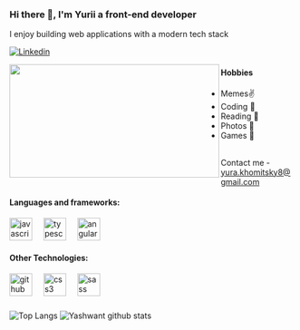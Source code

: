 ### Hi there 👋, I'm Yurii a front-end developer
I enjoy building web applications with a modern tech stack


[![Linkedin](https://img.shields.io/badge/-LinkedIn-blue?style=flat&logo=Linkedin&logoColor=white)](https://www.linkedin.com/in/yurakhomitskyi/)


<img width="370" height="200" align="left" src="https://github.com/yurakhomitsky/yurakhomitsky/assets/54478076/b9a5e478-179a-4c52-ae75-24935aa463ff"  />

<div>
  <h4>Hobbies</h3>
<ul >
  <li>Memes✌️</li>
  <li>Coding 😬</li>
  <li>Reading 🤔</li>
  <li>Photos 🤗</li>
  <li>Games 🫡 </li>
</ul>
</div>

<br />
Contact me - <a href="mailto:yura.khomitsky8@gmail.com">yura.khomitsky8@gmail.com</a>
  
<div align="left">
  <h4>Languages and frameworks:</h4>
  <img src="https://cdn.jsdelivr.net/gh/devicons/devicon/icons/javascript/javascript-original.svg" height="40" alt="javascript logo"  />
  <img width="12" />
  <img src="https://cdn.jsdelivr.net/gh/devicons/devicon/icons/typescript/typescript-original.svg" height="40" alt="typescript logo"  />
  <img width="12" />
  <img src="https://cdn.jsdelivr.net/gh/devicons/devicon/icons/angularjs/angularjs-original.svg" height="40" alt="angularjs logo"  />
</div>

<div align="left">
  <h4>Other Technologies:</h4>
  <img src="https://skillicons.dev/icons?i=github" height="40" alt="github logo"  />
  <img width="12" />
  <img src="https://cdn.jsdelivr.net/gh/devicons/devicon/icons/css3/css3-original.svg" height="40" alt="css3 logo"  />
  <img width="12" />
  <img src="https://cdn.jsdelivr.net/gh/devicons/devicon/icons/sass/sass-original.svg" height="40" alt="sass logo"  />
  <img width="12" />
</div>

###

![Top Langs](https://github-readme-stats.vercel.app/api/top-langs/?username=yurakhomitsky&theme=tokyonight)
![Yashwant github stats](https://github-readme-stats.vercel.app/api?username=yurakhomitsky&show_icons=true&theme=tokyonight)
